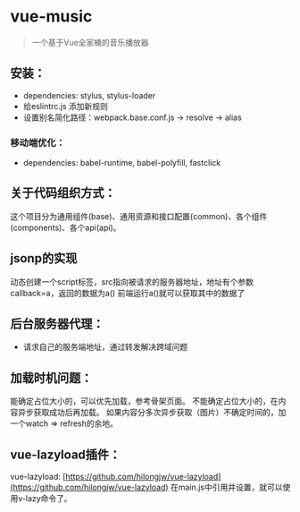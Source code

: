 # vue-music

> 一个基于Vue全家桶的音乐播放器

## 安装：
* dependencies: stylus, stylus-loader
* 给eslintrc.js 添加新规则
* 设置别名简化路径：webpack.base.conf.js -> resolve -> alias

### 移动端优化：
* dependencies: babel-runtime, babel-polyfill, fastclick

## 关于代码组织方式：
这个项目分为通用组件(base)、通用资源和接口配置(common)、各个组件(components)、各个api(api)。

## jsonp的实现
动态创建一个script标签，src指向被请求的服务器地址，地址有个参数callback=a，返回的数据为a()
前端运行a()就可以获取其中的数据了

## 后台服务器代理：
* 请求自己的服务端地址，通过转发解决跨域问题

## 加载时机问题：
能确定占位大小的，可以优先加载，参考骨架页面。
不能确定占位大小的，在内容异步获取成功后再加载。
如果内容分多次异步获取（图片）不确定时间的，加一个watch => refresh的余地。

## vue-lazyload插件：
vue-lazyload: [https://github.com/hilongjw/vue-lazyload](https://github.com/hilongjw/vue-lazyload)
在main.js中引用并设置，就可以使用v-lazy命令了。
